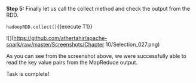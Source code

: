 **Step 5:** Finally let us call the collect method and check the output from the RDD.

`hadoopRDD.collect()`{{execute T1}}

![](https://github.com/athertahir/apache-spark/raw/master/Screenshots/Chapter 10/Selection_027.png)

As you can see from the screenshot above, we were successfully able to read the key value pairs from the MapReduce output.

Task is complete!


